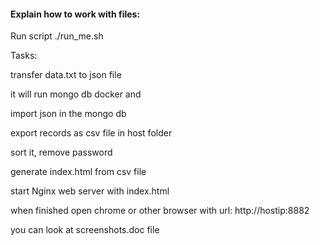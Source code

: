 #### Explain how to work with files: 

Run script ./run_me.sh 

Tasks:

  transfer data.txt to json file 

  it will run mongo db docker and 

  import json in the mongo db

  export records as csv file in host folder

  sort it, remove password

  generate index.html from csv file

  start Nginx web server with index.html

  when finished open chrome or other browser with url: http://hostip:8882

  you can look at screenshots.doc file

